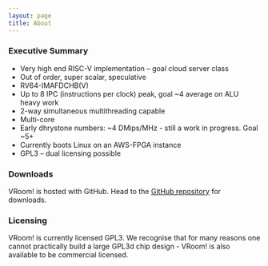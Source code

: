 ```yaml
---
layout: page
title: About
---
```


### Executive Summary

* Very high end RISC-V implementation – goal cloud server class
* Out of order, super scalar, speculative
* RV64-IMAFDCHB(V)
* Up to 8 IPC (instructions per clock) peak, goal ~4 average on ALU heavy work
* 2-way simultaneous multithreading capable
* Multi-core
* Early dhrystone numbers: ~4 DMips/MHz - still a work in progress. Goal ~5+
* Currently boots Linux on an AWS-FPGA instance
* GPL3 – dual licensing possible

### Downloads

VRoom! is hosted with GitHub. Head to the <a href="https://github.com/MoonbaseOtago/vroom">GitHub repository</a> for downloads.

### Licensing

VRoom! is currently licensed GPL3. We recognise that for many reasons one cannot practically build a large GPL3d chip 
design - VRoom! is also available to be commercial licensed.


